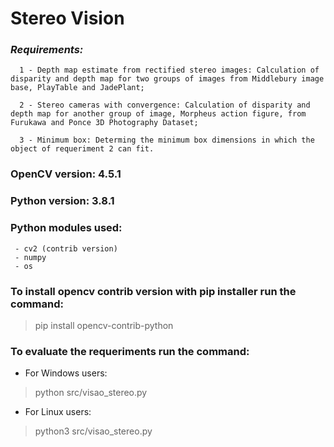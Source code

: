 # Stereo Vision

### *Requirements:*
      1 - Depth map estimate from rectified stereo images: Calculation of disparity and depth map for two groups of images from Middlebury image base, PlayTable and JadePlant;

      2 - Stereo cameras with convergence: Calculation of disparity and depth map for another group of image, Morpheus action figure, from Furukawa and Ponce 3D Photography Dataset;

      3 - Minimum box: Determing the minimum box dimensions in which the object of requeriment 2 can fit.

### OpenCV version: 4.5.1
### Python version: 3.8.1

### Python modules used:
     - cv2 (contrib version) 
     - numpy  
     - os

### To install opencv contrib version with pip installer run the command:
>pip install opencv-contrib-python

### To evaluate the requeriments run the command:
- For Windows users:
>python src/visao_stereo.py
- For Linux users:
>python3 src/visao_stereo.py